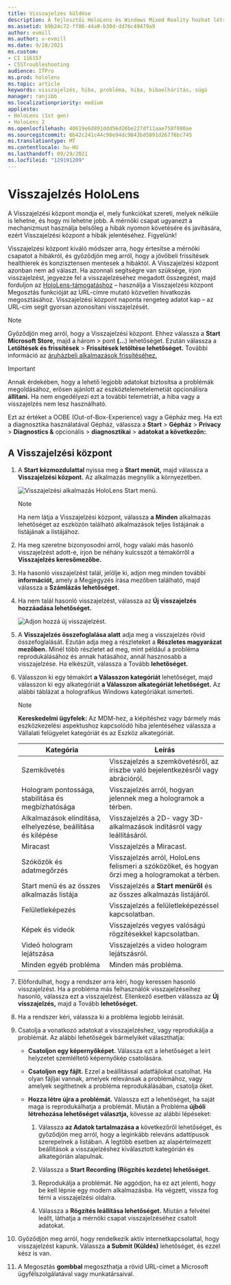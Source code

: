 ```yaml
---
title: Visszajelzés küldése
description: A fejlesztői HoloLens és Windows Mixed Reality hozhat létre a Visszajelzési központ.
ms.assetid: b9b24c72-ff86-44a9-b30d-dd76c49479a9
author: evmill
ms.author: v-evmill
ms.date: 9/28/2021
ms.custom:
- CI 116157
- CSSTroubleshooting
audience: ITPro
ms.prod: hololens
ms.topic: article
keywords: visszajelzés, hiba, probléma, hiba, hibaelhárítás, súgó
manager: ranjibb
ms.localizationpriority: medium
appliesto:
- HoloLens (1st gen)
- HoloLens 2
ms.openlocfilehash: 40619e6d891ddd56d26be227df11aae758f880ae
ms.sourcegitcommit: 0b42c241c44c98e94dc9043bd5891d26776bc745
ms.translationtype: MT
ms.contentlocale: hu-HU
ms.lasthandoff: 09/29/2021
ms.locfileid: "129191209"
---
```

# <a name="feedback-for-hololens"></a>Visszajelzés HoloLens

A Visszajelzési központ mondja el, mely funkciókat szereti, melyek nélküle is lehetne, és hogy mi lehetne jobb. A mérnöki csapat ugyanezt a mechanizmust használja belsőleg a hibák nyomon követésére és javítására, ezért Visszajelzési központ a hibák jelentéséhez. Figyelünk!

Visszajelzési központ kiváló módszer arra, hogy értesítse a mérnöki csapatot a hibákról, és győződjön meg arról, hogy a jövőbeli frissítések healthierek és konzisztensen mentesek a hibáktól. A Visszajelzési központ azonban nem ad választ. Ha azonnali segítségre van szüksége, írjon visszajelzést, jegyezze fel a visszajelzéséhez megadott összegzést,  majd forduljon az [HoloLens-támogatáshoz](https://support.microsoft.com/supportforbusiness/productselection?sapid=e9391227-fa6d-927b-0fff-f96288631b8f) – használja a Visszajelzési központ Megosztás funkcióját az URL-címre mutató közvetlen hivatkozás megosztásához. Visszajelzési központ naponta rengeteg adatot kap – az URL-cím segít gyorsan azonosítani visszajelzését.

> [!NOTE]
> Győződjön meg arról, hogy a Visszajelzési központ. Ehhez válassza a **Start Microsoft Store,** majd a három  >  pont **(...**) lehetőséget. Ezután válassza a **Letöltések és frissítések**  >  **Frissítések letöltése lehetőséget.** További információ az [áruházbeli alkalmazások frissítéséhez.](holographic-store-apps.md#update-apps)

> [!IMPORTANT]
> Annak érdekében, hogy a lehető legjobb adatokat biztosítsa a problémák megoldásához, erősen ajánlott az eszköztelemetelemetiát opcionálisra **állítani.** Ha nem engedélyezi ezt a további telemetriát, a hiba vagy a visszajelzés nem lesz használható.
>
> Ezt az értéket a OOBE (Out-of-Box-Experience) vagy a Gépház meg. Ha ezt a diagnosztika használatával Gépház, válassza a **Start**  >  **Gépház**  >  **Privacy**  >  **Diagnostics &** opcionális  >  **diagnosztikai**  >  **adatokat a következőn:**.

## <a name="use-the-feedback-hub"></a>A Visszajelzési központ

1. A **Start kézmozdulattal** nyissa meg a **Start menüt,** majd válassza a **Visszajelzési központ.** Az alkalmazás megnyílik a környezetben.

   ![Visszajelzési alkalmazás HoloLens Start menü.](./images/hololens2-feedbackhub-tile.png)
   > [!NOTE]  
   > Ha nem látja a Visszajelzési központ, válassza **a** **Minden** alkalmazás lehetőséget az eszközön található alkalmazások teljes listájának a listájának a listájához.

1. Ha meg szeretne bizonyosodni arról, hogy valaki más hasonló visszajelzést adott-e, írjon be néhány kulcsszót a témakörről a **Visszajelzés keresőmezőbe.**
1. Ha hasonló visszajelzést talál, jelölje ki, adjon meg minden további **információt,** amely a Megjegyzés írása mezőben található, majd válassza a **Számlázás lehetőséget.**
1. Ha nem talál hasonló visszajelzést, válassza az **Új visszajelzés hozzáadása lehetőséget.**

   ![Adjon hozzá új visszajelzést.](./images/hololens-feedback-1.png)

1. A **Visszajelzés összefoglalása alatt** adja meg a visszajelzés rövid összefoglalását. Ezután adja meg a részleteket a **Részletes magyarázat mezőben.** Minél több részletet ad meg, mint például a probléma reprodukálásához és annak hatásához, annál hasznosabb a visszajelzése. Ha elkészült, válassza a Tovább **lehetőséget.**

1. Válasszon ki egy témakört **a Válasszon kategóriát** lehetőséget, majd válasszon ki egy alkategóriát **a Válasszon alkategóriát lehetőséget.** Az alábbi táblázat a holografikus Windows kategóriákat ismerteti.

   > [!NOTE]  
   > **Kereskedelmi ügyfelek:** Az MDM-hez, a kiépítéshez vagy bármely más  eszközkezelési aspektushoz kapcsolódó hiba jelentéséhez válassza a Vállalati felügyelet kategóriát és az Eszköz  alkategóriát.

   |Kategória |Leírás |
   | --- | --- |
   |Szemkövetés |Visszajelzés a szemkövetésről, az íriszbe való bejelentkezésről vagy abrációról. |
   |Hologram pontossága, stabilitása és megbízhatósága |Visszajelzés arról, hogyan jelennek meg a hologramok a térben. |
   |Alkalmazások elindítása, elhelyezése, beállítása és kilépése |Visszajelzés a 2D- vagy 3D-alkalmazások indításról vagy leállításáról. |
   |Miracast |Visszajelzés a Miracast. |
   |Szóközök és adatmegőrzés |Visszajelzés arról, HoloLens felismeri a szóközöket, és hogyan őrzi meg a hologramokat a térben. |
   |Start menü és az összes alkalmazás listája |Visszajelzés a **Start menüről** és az összes alkalmazás listájáról. |
   |Felületleképezés |Visszajelzés a felületleképezéssel kapcsolatban. |
   |Képek és videók |Visszajelzés vegyes valóságú rögzítésekkel kapcsolatban. |
   |Videó hologram lejátszása |Visszajelzés a video hologram lejátszásról. |
   |Minden egyéb probléma |Minden más probléma. |

1. Előfordulhat, hogy a rendszer arra kéri, hogy keressen hasonló visszajelzést. Ha a probléma más felhasználók visszajelzéseihez hasonló, válassza ezt a visszajelzést. Ellenkező esetben válassza az **Új visszajelzés,** majd a Tovább **lehetőséget.**

1. Ha a rendszer kéri, válassza ki a probléma legjobb leírását.

1. Csatolja a vonatkozó adatokat a visszajelzéshez, vagy reprodukálja a problémát. Az alábbi lehetőségek bármelyikét választhatja:

   - **Csatoljon egy képernyőképet.** Válassza ezt a lehetőséget a leírt helyzetet szemléltető képernyőkép csatolására.
   - **Csatoljon egy fájlt.** Ezzel a beállítással adatfájlokat csatolhat. Ha olyan fájljai vannak, amelyek relevánsak a problémához, vagy amelyek segíthetnek a probléma reprodukálásában, csatolja őket.
   - **Hozza létre újra a problémát.** Válassza ezt a lehetőséget, ha saját maga is reprodukálhatja a problémát. Miután a Probléma **újbóli létrehozása lehetőséget választja,** kövesse az alábbi lépéseket:  

     1. Válassza **az Adatok tartalmazása a** következőről lehetőséget, és győződjön meg arról, hogy a leginkább releváns adattípusok szerepelnek a listában. A legtöbb esetben az alapértelmezett beállítások a visszajelzéshez kiválasztott kategórián és alkategórián alapulnak.  
     1. Válassza a **Start Recording (Rögzítés kezdete) lehetőséget.**

     1. Reprodukálja a problémát. Ne aggódjon, ha ez azt jelenti, hogy be kell lépnie egy modern alkalmazásba. Ha végzett, vissza fog térni a visszajelzési oldalra.
     1. Válassza a **Rögzítés leállítása lehetőséget.** Miután a felvétel leállt, láthatja a mérnöki csapat visszajelzéséhez csatolt adatokat.

1. Győződjön meg arról, hogy rendelkezik aktív internetkapcsolattal, hogy visszajelzést kapunk. Válassza **a Submit (Küldés)** lehetőséget, és ezzel kész is van.

1. A Megosztás **gombbal** megoszthatja a rövid URL-címet a Microsoft ügyfélszolgálatával vagy munkatársaival.